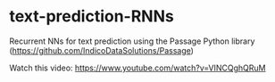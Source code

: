 # text-prediction-RNNs
Recurrent NNs for text prediction using the Passage Python library (https://github.com/IndicoDataSolutions/Passage)

Watch this video: https://www.youtube.com/watch?v=VINCQghQRuM
